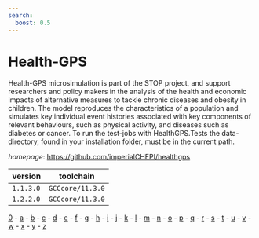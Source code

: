 ```yaml
---
search:
  boost: 0.5
---
```

# Health-GPS

Health-GPS microsimulation is part of the STOP project, and support researchers  and policy makers in the analysis of the health and economic impacts of alternative  measures to tackle chronic diseases and obesity in children. The model reproduces  the characteristics of a population and simulates key individual event histories  associated with key components of relevant behaviours, such as physical activity,  and diseases such as diabetes or cancer. To run the test-jobs with HealthGPS.Tests the data-directory, found in your installation folder, must be in the current path.

*homepage*: <https://github.com/imperialCHEPI/healthgps>

version | toolchain
--------|----------
``1.1.3.0`` | ``GCCcore/11.3.0``
``1.2.2.0`` | ``GCCcore/11.3.0``

[0](../0/index.md) - [a](../a/index.md) - [b](../b/index.md) - [c](../c/index.md) - [d](../d/index.md) - [e](../e/index.md) - [f](../f/index.md) - [g](../g/index.md) - [h](../h/index.md) - [i](../i/index.md) - [j](../j/index.md) - [k](../k/index.md) - [l](../l/index.md) - [m](../m/index.md) - [n](../n/index.md) - [o](../o/index.md) - [p](../p/index.md) - [q](../q/index.md) - [r](../r/index.md) - [s](../s/index.md) - [t](../t/index.md) - [u](../u/index.md) - [v](../v/index.md) - [w](../w/index.md) - [x](../x/index.md) - [y](../y/index.md) - [z](../z/index.md)

